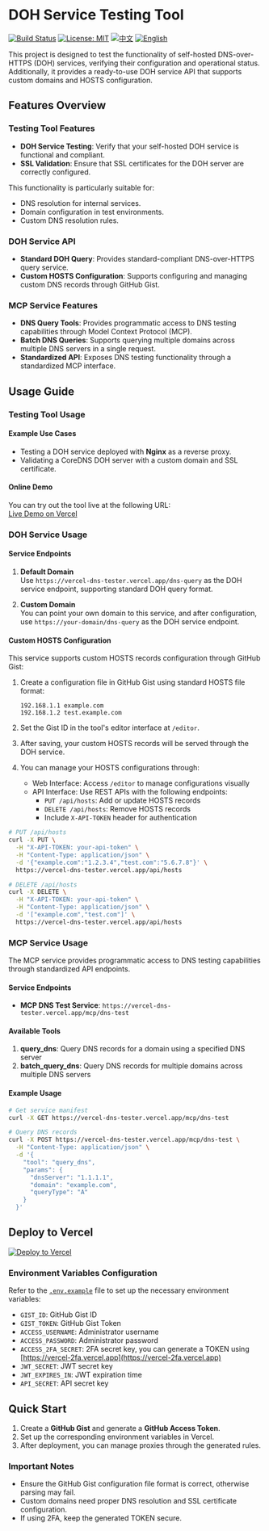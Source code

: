 # DOH Service Testing Tool

[![Build Status](https://github.com/DavidKk/vercel-dns-tester/actions/workflows/coverage.workflow.yml/badge.svg)](https://github.com/DavidKk/vercel-dns-tester/actions/workflows/coverage.workflow.yml) [![License: MIT](https://img.shields.io/badge/License-MIT-yellow.svg)](https://opensource.org/licenses/MIT) [![中文](https://img.shields.io/badge/%E6%96%87%E6%A1%A3-%E4%B8%AD%E6%96%87-green?style=flat-square&logo=docs)](https://github.com/DavidKk/vercel-dns-tester/blob/main/README.zh-CN.md) [![English](https://img.shields.io/badge/docs-English-green?style=flat-square&logo=docs)](https://github.com/DavidKk/vercel-dns-tester/blob/main/README.md)

This project is designed to test the functionality of self-hosted DNS-over-HTTPS (DOH) services, verifying their configuration and operational status. Additionally, it provides a ready-to-use DOH service API that supports custom domains and HOSTS configuration.

## Features Overview

### Testing Tool Features

- **DOH Service Testing**: Verify that your self-hosted DOH service is functional and compliant.
- **SSL Validation**: Ensure that SSL certificates for the DOH server are correctly configured.

This functionality is particularly suitable for:

- DNS resolution for internal services.
- Domain configuration in test environments.
- Custom DNS resolution rules.

### DOH Service API

- **Standard DOH Query**: Provides standard-compliant DNS-over-HTTPS query service.
- **Custom HOSTS Configuration**: Supports configuring and managing custom DNS records through GitHub Gist.

### MCP Service Features

- **DNS Query Tools**: Provides programmatic access to DNS testing capabilities through Model Context Protocol (MCP).
- **Batch DNS Queries**: Supports querying multiple domains across multiple DNS servers in a single request.
- **Standardized API**: Exposes DNS testing functionality through a standardized MCP interface.

## Usage Guide

### Testing Tool Usage

#### Example Use Cases

- Testing a DOH service deployed with **Nginx** as a reverse proxy.
- Validating a CoreDNS DOH server with a custom domain and SSL certificate.

#### Online Demo

You can try out the tool live at the following URL:  
[Live Demo on Vercel](https://vercel-dns-tester.vercel.app/)

### DOH Service Usage

#### Service Endpoints

1. **Default Domain**  
   Use `https://vercel-dns-tester.vercel.app/dns-query` as the DOH service endpoint, supporting standard DOH query format.

2. **Custom Domain**  
   You can point your own domain to this service, and after configuration, use `https://your-domain/dns-query` as the DOH service endpoint.

#### Custom HOSTS Configuration

This service supports custom HOSTS records configuration through GitHub Gist:

1. Create a configuration file in GitHub Gist using standard HOSTS file format:

   ```
   192.168.1.1 example.com
   192.168.1.2 test.example.com
   ```

2. Set the Gist ID in the tool's editor interface at `/editor`.
3. After saving, your custom HOSTS records will be served through the DOH service.
4. You can manage your HOSTS configurations through:
   - Web Interface: Access `/editor` to manage configurations visually
   - API Interface: Use REST APIs with the following endpoints:
     - `PUT /api/hosts`: Add or update HOSTS records
     - `DELETE /api/hosts`: Remove HOSTS records
     - Include `X-API-TOKEN` header for authentication

```bash
# PUT /api/hosts
curl -X PUT \
  -H "X-API-TOKEN: your-api-token" \
  -H "Content-Type: application/json" \
  -d '{"example.com":"1.2.3.4","test.com":"5.6.7.8"}' \
  https://vercel-dns-tester.vercel.app/api/hosts
```

```bash
# DELETE /api/hosts
curl -X DELETE \
  -H "X-API-TOKEN: your-api-token" \
  -H "Content-Type: application/json" \
  -d '["example.com","test.com"]' \
  https://vercel-dns-tester.vercel.app/api/hosts
```

### MCP Service Usage

The MCP service provides programmatic access to DNS testing capabilities through standardized API endpoints.

#### Service Endpoints

- **MCP DNS Test Service**: `https://vercel-dns-tester.vercel.app/mcp/dns-test`

#### Available Tools

1. **query_dns**: Query DNS records for a domain using a specified DNS server
2. **batch_query_dns**: Query DNS records for multiple domains across multiple DNS servers

#### Example Usage

```bash
# Get service manifest
curl -X GET https://vercel-dns-tester.vercel.app/mcp/dns-test

# Query DNS records
curl -X POST https://vercel-dns-tester.vercel.app/mcp/dns-test \
  -H "Content-Type: application/json" \
  -d '{
    "tool": "query_dns",
    "params": {
      "dnsServer": "1.1.1.1",
      "domain": "example.com",
      "queryType": "A"
    }
  }'
```

## Deploy to Vercel

[![Deploy to Vercel](https://vercel.com/button)](https://vercel.com/new/clone?repository-url=https%3A%2F%2Fgithub.com%2FDavidKk%2Fvercel-proxy-rule)

### Environment Variables Configuration

Refer to the [`.env.example`](./.env.example) file to set up the necessary environment variables:

- `GIST_ID`: GitHub Gist ID
- `GIST_TOKEN`: GitHub Gist Token
- `ACCESS_USERNAME`: Administrator username
- `ACCESS_PASSWORD`: Administrator password
- `ACCESS_2FA_SECRET`: 2FA secret key, you can generate a TOKEN using [https://vercel-2fa.vercel.app](https://vercel-2fa.vercel.app)
- `JWT_SECRET`: JWT secret key
- `JWT_EXPIRES_IN`: JWT expiration time
- `API_SECRET`: API secret key

## Quick Start

1. Create a **GitHub Gist** and generate a **GitHub Access Token**.
2. Set up the corresponding environment variables in Vercel.
3. After deployment, you can manage proxies through the generated rules.

### Important Notes

- Ensure the GitHub Gist configuration file format is correct, otherwise parsing may fail.
- Custom domains need proper DNS resolution and SSL certificate configuration.
- If using 2FA, keep the generated TOKEN secure.
